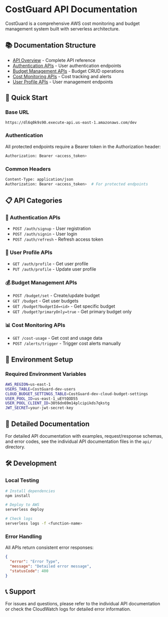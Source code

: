 # CostGuard API Documentation

CostGuard is a comprehensive AWS cost monitoring and budget management system built with serverless architecture.

## 📚 Documentation Structure

- [API Overview](./api/README.md) - Complete API reference
- [Authentication APIs](./api/authentication.md) - User authentication endpoints
- [Budget Management APIs](./api/budget-management.md) - Budget CRUD operations
- [Cost Monitoring APIs](./api/cost-monitoring.md) - Cost tracking and alerts
- [User Profile APIs](./api/user-profile.md) - User management endpoints

## 🚀 Quick Start

### Base URL
```
https://dl6q0k9s90.execute-api.us-east-1.amazonaws.com/dev
```

### Authentication
All protected endpoints require a Bearer token in the Authorization header:
```bash
Authorization: Bearer <access_token>
```

### Common Headers
```bash
Content-Type: application/json
Authorization: Bearer <access_token>  # For protected endpoints
```

## 📋 API Categories

### 🔐 Authentication APIs
- `POST /auth/signup` - User registration
- `POST /auth/signin` - User login
- `POST /auth/refresh` - Refresh access token

### 👤 User Profile APIs
- `GET /auth/profile` - Get user profile
- `PUT /auth/profile` - Update user profile

### 💰 Budget Management APIs
- `POST /budget/set` - Create/update budget
- `GET /budget` - Get user budgets
- `GET /budget?budgetId=<id>` - Get specific budget
- `GET /budget?primaryOnly=true` - Get primary budget only

### 📊 Cost Monitoring APIs
- `GET /cost-usage` - Get cost and usage data
- `POST /alerts/trigger` - Trigger cost alerts manually

## 🔧 Environment Setup

### Required Environment Variables
```bash
AWS_REGION=us-east-1
USERS_TABLE=CostGuard-dev-users
CLOUD_BUDGET_SETTINGS_TABLE=CostGuard-dev-cloud-budget-settings
USER_POOL_ID=us-east-1_uEYtQOD55
USER_POOL_CLIENT_ID=38t6dn69m14plcipikds7qkstg
JWT_SECRET=your-jwt-secret-key
```

## 📖 Detailed Documentation

For detailed API documentation with examples, request/response schemas, and error codes, see the individual API documentation files in the `api/` directory.

## 🛠️ Development

### Local Testing
```bash
# Install dependencies
npm install

# Deploy to AWS
serverless deploy

# Check logs
serverless logs -f <function-name>
```

### Error Handling
All APIs return consistent error responses:
```json
{
  "error": "Error Type",
  "message": "Detailed error message",
  "statusCode": 400
}
```

## 📞 Support

For issues and questions, please refer to the individual API documentation or check the CloudWatch logs for detailed error information.
